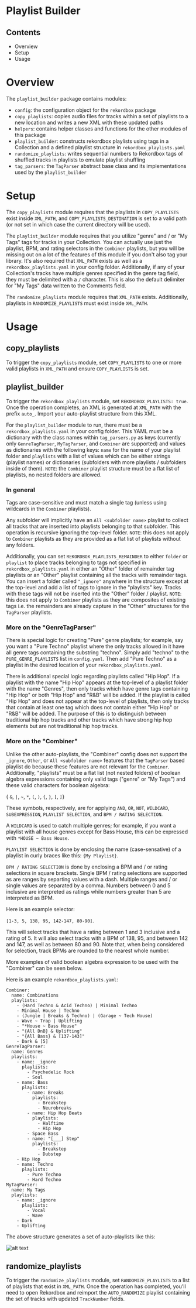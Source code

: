 # Playlist Builder

## Contents
* Overview
* Setup
* Usage

# Overview
The `playlist_builder` package contains modules:
* `config`: the configuration object for the `rekordbox` package
* `copy_playlists`: copies audio files for tracks within a set of playlists to a new location and writes a new XML with these updated paths
* `helpers`: contains helper classes and functions for the other modules of this package
* `playlist_builder`: constructs rekordbox playlists using tags in a Collection and a defined playlist structure in `rekordbox_playlists.yaml`
* `randomize_playlists`: writes sequential numbers to Rekordbox tags of shuffled tracks in playlists to emulate playlist shuffling
* `tag_parsers`: the `TagParser` abstract base class and its implementations used by the `playlist_builder`

# Setup
The `copy_playlists` module requires that the playlists in `COPY_PLAYLISTS` exist inside `XML_PATH`, and `COPY_PLAYLISTS_DESTINATION` is set to a valid path (or not set in which case the current directory will be used).

The `playlist_builder` module requires that you utilize "genre" and / or "My Tags" tags for tracks in your Collection. You can actually use just the playlist, BPM, and rating selectors in the `Combiner` playlists, but you will be missing out on a lot of the features of this module if you don't also tag your library. It's also required that `XML_PATH` exists as well as a `rekordbox_playlists.yaml` in your config folder. Additionally, if any of your Collection's tracks have multiple genres specified in the genre tag field, they must be delimited with a `/` character. This is also the default delimiter for "My Tags" data written to the Comments field.

The `randomize_playlists` module requires that `XML_PATH` exists. Additionally, playlists in `RANDOMIZE_PLAYLISTS` must exist inside `XML_PATH`.

# Usage
## copy_playlists
To trigger the `copy_playlists` module, set `COPY_PLAYLISTS` to one or more valid playlists in `XML_PATH` and ensure `COPY_PLAYLISTS` is set.

## playlist_builder 
To trigger the `rekordbox_playlists` module, set `REKORDBOX_PLAYLISTS: true`. Once the operation completes, an XML is generated at `XML_PATH` with the prefix `auto_`. Import your auto-playlist structure from this XML.

For the `playlist_builder` module to run, there must be a `rekordbox_playlists.yaml` in your config folder. This YAML must be a dictionary with the class names within `tag_parsers.py` as keys (currently only `GenreTagParser`, `MyTagParser`, and `Combiner` are supported) and values as dictionaries with the following keys: `name` for the name of your playlist folder and `playlists` with a list of values which can be either strings (playlist names) or dictionaries (subfolders with more playlists / subfolders inside of them). `NOTE`: the `Combiner` playlist structure must be a flat list of playlists, no nested folders are allowed.

### In general
Tags are case-sensitive and must match a single tag (unless using wildcards in the `Combiner` playlists).

Any subfolder will implicitly have an `All <subfolder name>` playlist to collect all tracks that are inserted into playlists belonging to that subfolder. This operation is recursive ignoring the top-level folder. `NOTE`: this does not apply to `Combiner` playlists as they are provided as a flat list of playlists without any folders.

Additionally, you can set `REKORDBOX_PLAYLISTS_REMAINDER` to either `folder` or `playlist` to place tracks belonging to tags not specified in `rekordbox_playlists.yaml` in either an "Other" folder of remainder tag playlists or an "Other" playlist containing all the tracks with remainder tags. You can insert a folder called `"_ignore"` anywhere in the structure except at the top-level and add a list of tags to ignore in the "playlists" key. Tracks with these tags will not be inserted into the "Other" folder / playlist. `NOTE`: this does not apply to `Combiner` playlists as they are composites of existing tags i.e. the remainders are already capture in the "Other" structures for the `TagParser` playlists.

### More on the "GenreTagParser"
There is special logic for creating "Pure" genre playlists; for example, say you want a "Pure Techno" playlist where the only tracks allowed in it have all genre tags containing the substring "techno". Simply add "techno" to the `PURE_GENRE_PLAYLISTS` list in `config.yaml`. Then add "Pure Techno" as a playlist in the desired location of your `rekordbox_playlists.yaml`.

There is additional special logic regarding playlists called "Hip Hop". If a playlist with the name "Hip Hop" appears at the top-level of a playlist folder with the name "Genres", then only tracks which have genre tags containing "Hip Hop" or both "Hip Hop" and "R&B" will be added. If the playlist is called "Hip Hop" and does not appear at the top-level of playlists, then only tracks that contain at least one tag which does not contain either "Hip Hop" or "R&B" will be added. The purpose of this is to distinguish between traditional hip hop tracks and other tracks which have strong hip hop elements but are not traditional hip hop tracks.

### More on the "Combiner"
Unlike the other auto-playlists, the "Combiner" config does not support the `_ignore`, `Other`, or `All <subfolder name>` features that the `TagParser` based playlist do because these features are not relevant for the `Combiner`. Additionally, "playlists" must be a flat list (not nested folders) of boolean algebra expressions containing only valid tags ("genre" or "My Tags") and these valid characters for boolean algebra:

{ `&`, `|`, `~`, `*`, `(`, `)`, `{`, `}`, `[`, `]`}

These symbols, respectively, are for applying `AND`, `OR`, `NOT`, `WILDCARD`, `SUBEXPRESSION`, `PLAYLIST SELECTION`, and `BPM / RATING SELECTION`.

A `WILDCARD` is used to catch multiple genres; for example, if you want a playlist with all house genres except for Bass House, this can be expressed with `*HOUSE ~ Bass House`.

`PLAYLIST SELECTION` is done by enclosing the name (case-sensative) of a playlist in curly braces like this: `{My Playlist}`.

`BPM / RATING SELECTION` is done by enclosing a BPM and / or rating selections in square brackets. Single BPM / rating selections are supported as are ranges by separting values with a dash. Multiple ranges and / or single values are separated by a comma. Numbers between 0 and 5 inclusive are interpreted as ratings while numbers greater than 5 are interpreted as BPM. 

Here is an example selector:

`[1-3, 5, 138, 95, 142-147, 80-90]`. 

This will select tracks that have a rating between 1 and 3 inclusive and a rating of 5. It will also select tracks with a BPM of 138, 95, and between 142 and 147, as well as between 80 and 90. Note that, when being considered for selection, track BPMs are rounded to the nearest whole number.

More examples of valid boolean algebra expression to be used with the "Combiner" can be seen below.

Here is an example `rekordbox_playlists.yaml`:
```
Combiner:
  name: Combinations
  playlists:
    - (Hard Techno & Acid Techno) | Minimal Techno
    - Minimal House | Techno
    - (Jungle | Breaks & Techno) | (Garage ~ Tech House)
    - Wave ~ Trap | Uplifting
    - "*House ~ Bass House"
    - "{All DnB} & Uplifting"
    - "{All Bass} & [137-143]"
    - Dark & [5]
GenreTagParser:
  name: Genres
  playlists:
    - name: _ignore
      playlists:
        - Psychedelic Rock
        - Soul
    - name: Bass
      playlists:
        - name: Breaks
          playlists:
            - Breakstep
            - Neurobreaks
        - name: Hip Hop Beats
          playlists:
            - Halftime
            - Hip Hop
        - Space Bass
        - name: "[___] Step"
          playlists:
            - Breakstep
            - Dubstep
    - Hip Hop
    - name: Techno
      playlists:
        - Pure Techno
        - Hard Techno
MyTagParser:
  name: My Tags
  playlists:
    - name: _ignore
      playlists:
        - Vocal
        - Wave
    - Dark
    - Uplifting 
```
The above structure generates a set of auto-playlists like this:

![alt text](https://raw.githubusercontent.com/a-rich/DJ-Tools/main/images/Pioneer_Auto_Playlist.png "Automatic Genre Playlist")

## randomize_playlists
To trigger the `randomize_playlists` module, set `RANDOMIZE_PLAYLISTS` to a list of playlists that exist in `XML_PATH`. Once the operation has completed, you'll need to open Rekordbox and reimport the `AUTO_RANDOMIZE` playlist containing the set of tracks with updated `TrackNumber` fields.